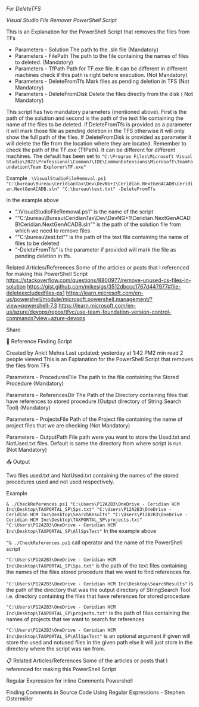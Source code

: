 *For DeleteTFS*

*Visual Studio File Remover PowerShell Script*

This is an Explanation for the PowerShell Script that removes the files from TFs
- Parameters - Solution The path to the .sln file (Mandatory)
- Parameters - FilePath The path to the file containing the names of files to deleted. (Mandatory)
- Parameters - TfPath Path for TF.exe file. It can be different in different machines check if this path is right before execution. (Not Mandatory)
- Parameters - DeleteFromTfs Mark files as pending deletion in TFS (Not Mandatory)
- Parameters - DeleteFromDisk Delete the files directly from the disk ( Not Mandatory)

This script has two mandatory parameters (mentioned above). First is the path of the solution and second is the path of the text file containing the name of the files to be deleted.
if DeleteFromTfs is provided as a parameter it will mark those file as pending deletion in the TFS otherwise it will only show the full path of the files.
If DeleteFromDisk is provided as parameter it will delete the file from the location where they are located. 
Remember to check the path of the TF.exe (TfPath). It can be different for different machines. The default has been set to `"C:\Program Files\Microsoft Visual Studio\2022\Professional\Common7\IDE\CommonExtensions\Microsoft\TeamFoundation\Team Explorer\TF.exe"`
 
 Example
`.\VisualStudioFileRemoval.ps1 "C:\bureau\Bureau\CeridianTax\Dev\DevNG+1\Ceridian.NextGenACADB\Ceridian.NextGenACADB.sln" "C:\bureau\test.txt" -DeleteFromTfs`

In the example above 
-	“.\VisualStudioFileRemoval.ps1“ is the name of the script
-	“"C:\bureau\Bureau\CeridianTax\Dev\DevNG+1\Ceridian.NextGenACADB\Ceridian.NextGenACADB.sln"“ is the path of the solution file     from  which we need to remove files
-	“"C:\bureau\test.txt"“ is the path of the text file containing the name of files to be deleted
-	“-DeleteFromTfs“ is the parameter if provided will mark the file as pending deletion in tfs.
 
  Related Articles/References
Some of the articles or posts that I referenced for making this PowerShell Script 
https://stackoverflow.com/questions/8800977/remove-unused-cs-files-in-solution 
https://gist.github.com/mikesigs/3512dbccc1767d447977#file-deleteexcludedfiles-ps1 
https://learn.microsoft.com/en-us/powershell/module/microsoft.powershell.management/?view=powershell-7.3 
https://learn.microsoft.com/en-us/azure/devops/repos/tfvc/use-team-foundation-version-control-commands?view=azure-devops 







Share


:scroll:
Reference Finding Script

Created by Ankit Mehra
Last updated: yesterday at 1:42 PM2 min read
2 people viewed
This is an Explanation for the PowerShell Script that removes the files from TFs

Parameters - ProceduresFile The path to the file containing the Stored Procedure (Mandatory)

Parameters - ReferencesDir The Path of the Directory containing files that have references to stored  procedure (Output directory of String Search Tool) (Mandatory)

Parameters - ProjectsFile Path of the Project file containing the name of project files that we are checking (Not Mandatory)

Parameters - OutputPath File path were you want to store the Used.txt and NotUsed.txt files. Default is same the directory from where script is run. (Not Mandatory)

 

:outbox_tray: Output

Two files used.txt and NotUsed.txt containing the names of the stored procedures used and not used respectively.

Example

 `& ./CheckReferences.ps1 "C:\Users\P12A2B3\OneDrive - Ceridian HCM Inc\Desktop\TAXPORTAL_SP\Sps.txt" "C:\Users\P12A2B3\OneDrive - Ceridian HCM Inc\Desktop\SearchResults" "C:\Users\P12A2B3\OneDrive - Ceridian HCM Inc\Desktop\TAXPORTAL_SP\projects.txt" "C:\Users\P12A2B3\OneDrive - Ceridian HCM Inc\Desktop\TAXPORTAL_SP\AllSpsTest"`
 In the example above  

`“& ./CheckReferences.ps1` call operator and the name of the PowerShell script 

`"C:\Users\P12A2B3\OneDrive - Ceridian HCM Inc\Desktop\TAXPORTAL_SP\Sps.txt"` is the path of the text files containing the names of the files stored procedure that we want to find references for.

`"C:\Users\P12A2B3\OneDrive - Ceridian HCM Inc\Desktop\SearchResults"` is the path of the directory that was the output directory of StringSearch Tool i.e. directory containing the files that have references for stored procedure

`"C:\Users\P12A2B3\OneDrive - Ceridian HCM Inc\Desktop\TAXPORTAL_SP\projects.txt"` is the path of files containing the names of projects that we want to search for references

`"C:\Users\P12A2B3\OneDrive - Ceridian HCM Inc\Desktop\TAXPORTAL_SP\AllSpsTest"` is an optional argument if given will store the used and notused files in the given path else it will just store in the directory where the script was ran from.

 

 

:clipboard: Related Articles/References
Some of the articles or posts that I referenced for making this PowerShell Script 

Regular Expression for inline Comments Powershell 

Finding Comments in Source Code Using Regular Expressions - Stephen Ostermiller 

 
